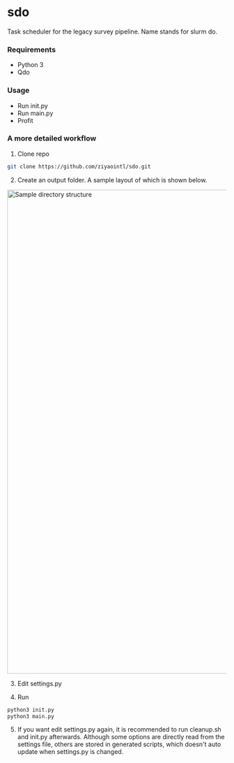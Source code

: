 # sdo
Task scheduler for the legacy survey pipeline.
Name stands for slurm do.

### Requirements
* Python 3
* Qdo

### Usage
* Run init.py
* Run main.py
* Profit

### A more detailed workflow
1. Clone repo
```bash
git clone https://github.com/ziyaointl/sdo.git
```
2. Create an output folder. A sample layout of which is shown below.
<img width="1108" alt="Sample directory structure" src="https://user-images.githubusercontent.com/18119047/62730680-5531a400-b9d5-11e9-971d-b6ae29dc3b42.png">

3. Edit settings.py

4. Run
```bash
python3 init.py
python3 main.py
```

5. If you want edit settings.py again, it is recommended to run cleanup.sh and init.py afterwards. Although some options are directly read from the settings file, others are stored in generated scripts, which doesn't auto update when settings.py is changed.
